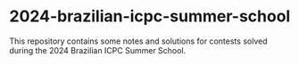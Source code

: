 # 2024-brazilian-icpc-summer-school

This repository contains some notes and solutions for contests solved during the 2024 Brazilian ICPC Summer School.